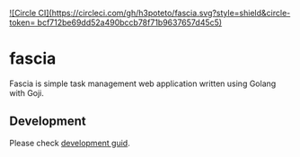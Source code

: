 [![Circle CI](https://circleci.com/gh/h3poteto/fascia.svg?style=shield&circle-token=	bcf712be69dd52a490bccb78f71b9637657d45c5)](https://circleci.com/gh/fascia/fascia)

# fascia
Fascia is simple task management web application written using Golang with Goji.


## Development
Please check [development guid](development.md).
